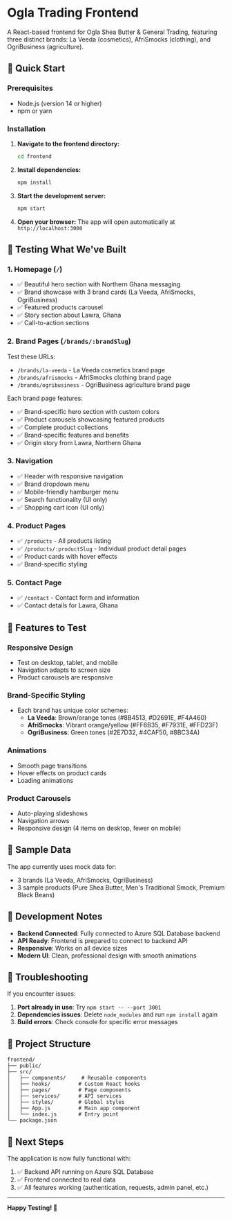 # Ogla Trading Frontend

A React-based frontend for Ogla Shea Butter & General Trading, featuring three distinct brands: La Veeda (cosmetics), AfriSmocks (clothing), and OgriBusiness (agriculture).

## 🚀 Quick Start

### Prerequisites
- Node.js (version 14 or higher)
- npm or yarn

### Installation

1. **Navigate to the frontend directory:**
   ```bash
   cd frontend
   ```

2. **Install dependencies:**
   ```bash
   npm install
   ```

3. **Start the development server:**
   ```bash
   npm start
   ```

4. **Open your browser:**
   The app will open automatically at `http://localhost:3000`

## 🧪 Testing What We've Built

### 1. **Homepage (`/`)**
- ✅ Beautiful hero section with Northern Ghana messaging
- ✅ Brand showcase with 3 brand cards (La Veeda, AfriSmocks, OgriBusiness)
- ✅ Featured products carousel
- ✅ Story section about Lawra, Ghana
- ✅ Call-to-action sections

### 2. **Brand Pages (`/brands/:brandSlug`)**
Test these URLs:
- `/brands/la-veeda` - La Veeda cosmetics brand page
- `/brands/afrismocks` - AfriSmocks clothing brand page  
- `/brands/ogribusiness` - OgriBusiness agriculture brand page

Each brand page features:
- ✅ Brand-specific hero section with custom colors
- ✅ Product carousels showcasing featured products
- ✅ Complete product collections
- ✅ Brand-specific features and benefits
- ✅ Origin story from Lawra, Northern Ghana

### 3. **Navigation**
- ✅ Header with responsive navigation
- ✅ Brand dropdown menu
- ✅ Mobile-friendly hamburger menu
- ✅ Search functionality (UI only)
- ✅ Shopping cart icon (UI only)

### 4. **Product Pages**
- ✅ `/products` - All products listing
- ✅ `/products/:productSlug` - Individual product detail pages
- ✅ Product cards with hover effects
- ✅ Brand-specific styling

### 5. **Contact Page**
- ✅ `/contact` - Contact form and information
- ✅ Contact details for Lawra, Ghana

## 🎨 Features to Test

### **Responsive Design**
- Test on desktop, tablet, and mobile
- Navigation adapts to screen size
- Product carousels are responsive

### **Brand-Specific Styling**
- Each brand has unique color schemes:
  - **La Veeda**: Brown/orange tones (#8B4513, #D2691E, #F4A460)
  - **AfriSmocks**: Vibrant orange/yellow (#FF6B35, #F7931E, #FFD23F)
  - **OgriBusiness**: Green tones (#2E7D32, #4CAF50, #8BC34A)

### **Animations**
- Smooth page transitions
- Hover effects on product cards
- Loading animations

### **Product Carousels**
- Auto-playing slideshows
- Navigation arrows
- Responsive design (4 items on desktop, fewer on mobile)

## 📱 Sample Data

The app currently uses mock data for:
- 3 brands (La Veeda, AfriSmocks, OgriBusiness)
- 3 sample products (Pure Shea Butter, Men's Traditional Smock, Premium Black Beans)

## 🔧 Development Notes

- **Backend Connected**: Fully connected to Azure SQL Database backend
- **API Ready**: Frontend is prepared to connect to backend API
- **Responsive**: Works on all device sizes
- **Modern UI**: Clean, professional design with smooth animations

## 🐛 Troubleshooting

If you encounter issues:

1. **Port already in use**: Try `npm start -- --port 3001`
2. **Dependencies issues**: Delete `node_modules` and run `npm install` again
3. **Build errors**: Check console for specific error messages

## 📁 Project Structure

```
frontend/
├── public/
├── src/
│   ├── components/     # Reusable components
│   ├── hooks/         # Custom React hooks
│   ├── pages/         # Page components
│   ├── services/      # API services
│   ├── styles/        # Global styles
│   ├── App.js         # Main app component
│   └── index.js       # Entry point
└── package.json
```

## 🎯 Next Steps

The application is now fully functional with:
1. ✅ Backend API running on Azure SQL Database
2. ✅ Frontend connected to real data
3. ✅ All features working (authentication, requests, admin panel, etc.)

---

**Happy Testing! 🎉**
